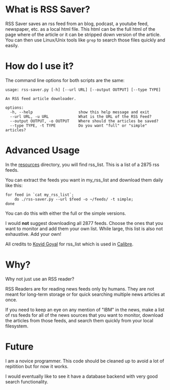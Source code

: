 # What is RSS Saver?

RSS Saver saves an rss feed from an blog, podcast, a youtube feed, newspaper, etc. as a local html file. This html can be the full html of the page where of the article or it can be stripped down version of the article. You can then use Linux/Unix tools like `grep` to search those files quickly and easily.

# How do I use it?

The command line options for both scripts are the same:

```
usage: rss-saver.py [-h] [--url URL] [--output OUTPUT] [--type TYPE]

An RSS feed article downloader.

options:
  -h, --help                    show this help message and exit
  --url URL, -u URL             What is the URL of the RSS Feed?
  --output OUTPUT, -o OUTPUT    Where should the articles be saved?
  --type TYPE, -t TYPE          Do you want "full" or "simple" articles?
```

# Advanced Usage

In the [resources](resources/) directory, you will find rss_list. This is a list of a 2875 rss feeds. 

You can extract the feeds you want in my_rss_list and download them daily like this:

```
for feed in `cat my_rss_list`;
    do ./rss-saver.py --url $feed -o ~/feeds/ -t simple;
done
```

You can do this with either the full or the simple versions.

I would **not** suggest downloading all 2877 feeds. Choose the ones that you want to monitor and add them your own list. While large, this list is also not exhaustive. Add your own!

All credits to [Kovid Goyal](https://github.com/kovidgoyal/calibre) for rss_list which is used in [Calibre](https://calibre-ebook.com/).

# Why?

Why not just use an RSS reader?

RSS Readers are for reading news feeds only by humans. They are not meant for long-term storage or for quick searching multiple news articles at once.

If you need to keep an eye on any mention of "IBM" in the news, make a list of rss feeds for all of the news sources that you want to monitor, download the articles from those feeds, and search them quickly from your local filesystem.

# Future

I am a novice programmer. This code should be cleaned up to avoid a lot of repitition but for now it works.

I would eventually like to see it have a database backend with very good search functionality.